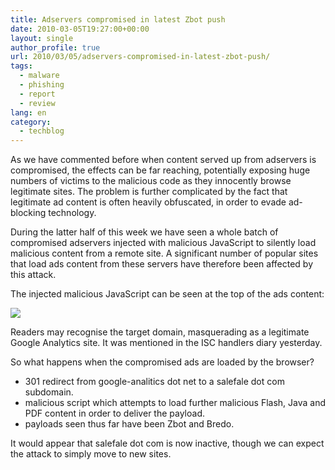 ```yaml
---
title: Adservers compromised in latest Zbot push
date: 2010-03-05T19:27:00+00:00
layout: single
author_profile: true
url: 2010/03/05/adservers-compromised-in-latest-zbot-push/
tags:
  - malware
  - phishing
  - report
  - review
lang: en
category: 
  - techblog
---
```

As we have commented before when content served up from adservers is compromised, the effects can be far reaching, potentially exposing huge numbers of victims to the malicious code as they innocently browse legitimate sites. The problem is further complicated by the fact that legitimate ad content is often heavily obfuscated, in order to evade ad-blocking technology.

During the latter half of this week we have seen a whole batch of compromised adservers injected with malicious JavaScript to silently load malicious content from a remote site. A significant number of popular sites that load ads content from these servers have therefore been affected by this attack.

The injected malicious JavaScript can be seen at the top of the ads content:

[![](http://3.bp.blogspot.com/_vaUVXcmC3OI/S5FStI9jp4I/AAAAAAAABKs/yFHeh_sfYXo/s640/comp_ads.jpg)](http://3.bp.blogspot.com/_vaUVXcmC3OI/S5FStI9jp4I/AAAAAAAABKs/yFHeh_sfYXo/s1600-h/comp_ads.jpg)

Readers may recognise the target domain, masquerading as a legitimate Google Analytics site. It was mentioned in the ISC handlers diary yesterday.

So what happens when the compromised ads are loaded by the browser?

* 301 redirect from google-analitics dot net to a salefale dot com subdomain.
* malicious script which attempts to load further malicious Flash, Java and PDF content in order to deliver the payload.
* payloads seen thus far have been Zbot and Bredo.

It would appear that salefale dot com is now inactive, though we can expect the attack to simply move to new sites.